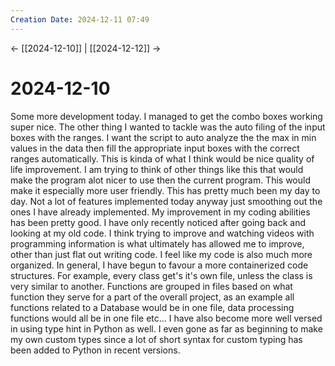 ```yaml
---
Creation Date: 2024-12-11 07:49
---
```


<- [[2024-12-10]] | [[2024-12-12]]  ->

# 2024-12-10
Some more development today. I managed to get the combo boxes working super nice. The other thing I wanted to tackle was the auto filing of the input boxes with the ranges. I want the script to auto analyze the the max in min values in the data then fill the appropriate input boxes with the correct ranges automatically. This is kinda of what I think would be nice quality of life improvement. I am trying to think of other things like this that would make the program alot nicer to use then the current program. This would make it especially more user friendly. This has pretty much been my day to day. Not a lot of features implemented today anyway just smoothing out the ones I have already implemented. My improvement in my coding abilities has been pretty good. I have only recently noticed after going back and looking at my old code. I think trying to improve and watching videos with programming information is what ultimately has allowed me to improve, other than just flat out writing code. I feel like my code is also much more organized. In general, I have begun to favour a more containerized code structures. For example, every class get's it's own file, unless the class is very similar to another. Functions are grouped in files based on what function they serve for a part of the overall project, as an example all functions related to a Database would be in one file, data processing functions would all be in one file etc... I have also become more well versed in using type hint in Python as well. I even gone as far as beginning to make my own custom types since a lot of short syntax for custom typing has been added to Python in recent versions. 